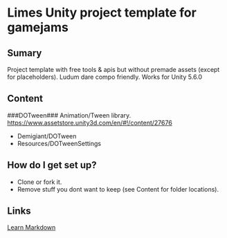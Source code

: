 # Limes Unity project template for gamejams #



## Sumary ##
Project template with free tools & apis but without premade assets (except for placeholders). Ludum dare compo friendly.
Works for Unity 5.6.0

## Content ##

###DOTween###
Animation/Tween library.
https://www.assetstore.unity3d.com/en/#!/content/27676
* Demigiant/DOTween
* Resources/DOTweenSettings

## How do I get set up? ##
* Clone or fork it.
* Remove stuff you dont want to keep (see Content for folder locations).

## Links ##
[Learn Markdown](https://bitbucket.org/tutorials/markdowndemo)